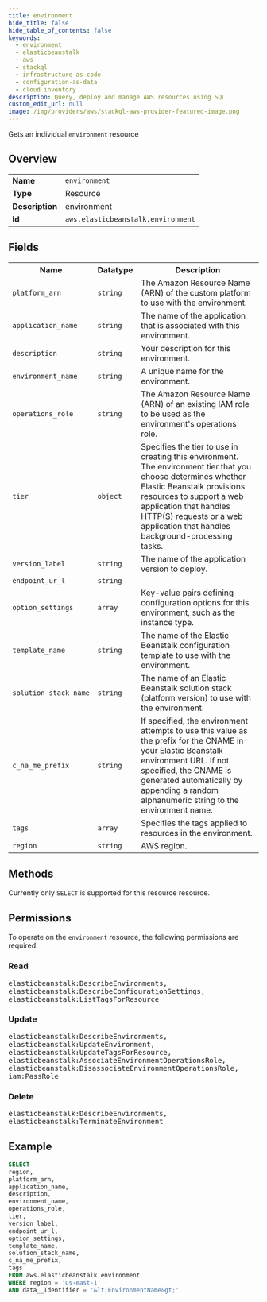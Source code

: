 ```yaml
---
title: environment
hide_title: false
hide_table_of_contents: false
keywords:
  - environment
  - elasticbeanstalk
  - aws
  - stackql
  - infrastructure-as-code
  - configuration-as-data
  - cloud inventory
description: Query, deploy and manage AWS resources using SQL
custom_edit_url: null
image: /img/providers/aws/stackql-aws-provider-featured-image.png
---
```

Gets an individual <code>environment</code> resource

## Overview
<table><tbody>
<tr><td><b>Name</b></td><td><code>environment</code></td></tr>
<tr><td><b>Type</b></td><td>Resource</td></tr>
<tr><td><b>Description</b></td><td>environment</td></tr>
<tr><td><b>Id</b></td><td><code>aws.elasticbeanstalk.environment</code></td></tr>
</tbody></table>

## Fields
<table><tbody>
<tr><th>Name</th><th>Datatype</th><th>Description</th></tr>
<tr><td><code>platform_arn</code></td><td><code>string</code></td><td>The Amazon Resource Name (ARN) of the custom platform to use with the environment.</td></tr>
<tr><td><code>application_name</code></td><td><code>string</code></td><td>The name of the application that is associated with this environment.</td></tr>
<tr><td><code>description</code></td><td><code>string</code></td><td>Your description for this environment.</td></tr>
<tr><td><code>environment_name</code></td><td><code>string</code></td><td>A unique name for the environment.</td></tr>
<tr><td><code>operations_role</code></td><td><code>string</code></td><td>The Amazon Resource Name (ARN) of an existing IAM role to be used as the environment's operations role.</td></tr>
<tr><td><code>tier</code></td><td><code>object</code></td><td>Specifies the tier to use in creating this environment. The environment tier that you choose determines whether Elastic Beanstalk provisions resources to support a web application that handles HTTP(S) requests or a web application that handles background-processing tasks.</td></tr>
<tr><td><code>version_label</code></td><td><code>string</code></td><td>The name of the application version to deploy.</td></tr>
<tr><td><code>endpoint_ur_l</code></td><td><code>string</code></td><td></td></tr>
<tr><td><code>option_settings</code></td><td><code>array</code></td><td>Key-value pairs defining configuration options for this environment, such as the instance type.</td></tr>
<tr><td><code>template_name</code></td><td><code>string</code></td><td>The name of the Elastic Beanstalk configuration template to use with the environment.</td></tr>
<tr><td><code>solution_stack_name</code></td><td><code>string</code></td><td>The name of an Elastic Beanstalk solution stack (platform version) to use with the environment.</td></tr>
<tr><td><code>c_na_me_prefix</code></td><td><code>string</code></td><td>If specified, the environment attempts to use this value as the prefix for the CNAME in your Elastic Beanstalk environment URL. If not specified, the CNAME is generated automatically by appending a random alphanumeric string to the environment name.</td></tr>
<tr><td><code>tags</code></td><td><code>array</code></td><td>Specifies the tags applied to resources in the environment.</td></tr>
<tr><td><code>region</code></td><td><code>string</code></td><td>AWS region.</td></tr>

</tbody></table>

## Methods
Currently only <code>SELECT</code> is supported for this resource resource.

## Permissions

To operate on the <code>environment</code> resource, the following permissions are required:

### Read
<pre>
elasticbeanstalk:DescribeEnvironments,
elasticbeanstalk:DescribeConfigurationSettings,
elasticbeanstalk:ListTagsForResource</pre>

### Update
<pre>
elasticbeanstalk:DescribeEnvironments,
elasticbeanstalk:UpdateEnvironment,
elasticbeanstalk:UpdateTagsForResource,
elasticbeanstalk:AssociateEnvironmentOperationsRole,
elasticbeanstalk:DisassociateEnvironmentOperationsRole,
iam:PassRole</pre>

### Delete
<pre>
elasticbeanstalk:DescribeEnvironments,
elasticbeanstalk:TerminateEnvironment</pre>


## Example
```sql
SELECT
region,
platform_arn,
application_name,
description,
environment_name,
operations_role,
tier,
version_label,
endpoint_ur_l,
option_settings,
template_name,
solution_stack_name,
c_na_me_prefix,
tags
FROM aws.elasticbeanstalk.environment
WHERE region = 'us-east-1'
AND data__Identifier = '&lt;EnvironmentName&gt;'
```
